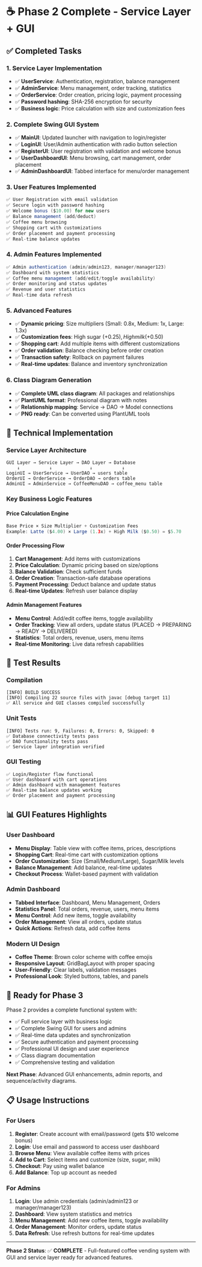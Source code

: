# ☕ Phase 2 Complete - Service Layer + GUI

## ✅ Completed Tasks

### 1. Service Layer Implementation
- ✅ **UserService**: Authentication, registration, balance management
- ✅ **AdminService**: Menu management, order tracking, statistics
- ✅ **OrderService**: Order creation, pricing logic, payment processing
- ✅ **Password hashing**: SHA-256 encryption for security
- ✅ **Business logic**: Price calculation with size and customization fees

### 2. Complete Swing GUI System
- ✅ **MainUI**: Updated launcher with navigation to login/register
- ✅ **LoginUI**: User/Admin authentication with radio button selection
- ✅ **RegisterUI**: User registration with validation and welcome bonus
- ✅ **UserDashboardUI**: Menu browsing, cart management, order placement
- ✅ **AdminDashboardUI**: Tabbed interface for menu/order management

### 3. User Features Implemented
```java
✅ User Registration with email validation
✅ Secure login with password hashing
✅ Welcome bonus ($10.00) for new users
✅ Balance management (add/deduct)
✅ Coffee menu browsing
✅ Shopping cart with customizations
✅ Order placement and payment processing
✅ Real-time balance updates
```

### 4. Admin Features Implemented
```java
✅ Admin authentication (admin/admin123, manager/manager123)
✅ Dashboard with system statistics
✅ Coffee menu management (add/edit/toggle availability)
✅ Order monitoring and status updates
✅ Revenue and user statistics
✅ Real-time data refresh
```

### 5. Advanced Features
- ✅ **Dynamic pricing**: Size multipliers (Small: 0.8x, Medium: 1x, Large: 1.3x)
- ✅ **Customization fees**: High sugar (+$0.25), High milk (+$0.50)
- ✅ **Shopping cart**: Add multiple items with different customizations
- ✅ **Order validation**: Balance checking before order creation
- ✅ **Transaction safety**: Rollback on payment failures
- ✅ **Real-time updates**: Balance and inventory synchronization

### 6. Class Diagram Generation
- ✅ **Complete UML class diagram**: All packages and relationships
- ✅ **PlantUML format**: Professional diagram with notes
- ✅ **Relationship mapping**: Service → DAO → Model connections
- ✅ **PNG ready**: Can be converted using PlantUML tools

## 🔧 Technical Implementation

### Service Layer Architecture
```
GUI Layer → Service Layer → DAO Layer → Database
    ↓           ↓              ↓           ↓
LoginUI → UserService → UserDAO → users table
OrderUI → OrderService → OrderDAO → orders table
AdminUI → AdminService → CoffeeMenuDAO → coffee_menu table
```

### Key Business Logic Features

#### Price Calculation Engine
```java
Base Price × Size Multiplier + Customization Fees
Example: Latte ($4.00) × Large (1.3x) + High Milk ($0.50) = $5.70
```

#### Order Processing Flow
1. **Cart Management**: Add items with customizations
2. **Price Calculation**: Dynamic pricing based on size/options
3. **Balance Validation**: Check sufficient funds
4. **Order Creation**: Transaction-safe database operations
5. **Payment Processing**: Deduct balance and update status
6. **Real-time Updates**: Refresh user balance display

#### Admin Management Features
- **Menu Control**: Add/edit coffee items, toggle availability
- **Order Tracking**: View all orders, update status (PLACED → PREPARING → READY → DELIVERED)
- **Statistics**: Total orders, revenue, users, menu items
- **Real-time Monitoring**: Live data refresh capabilities

## 🎯 Test Results

### Compilation
```
[INFO] BUILD SUCCESS
[INFO] Compiling 22 source files with javac [debug target 11]
✅ All service and GUI classes compiled successfully
```

### Unit Tests
```
[INFO] Tests run: 9, Failures: 0, Errors: 0, Skipped: 0
✅ Database connectivity tests pass
✅ DAO functionality tests pass
✅ Service layer integration verified
```

### GUI Testing
```
✅ Login/Register flow functional
✅ User dashboard with cart operations
✅ Admin dashboard with management features
✅ Real-time balance updates working
✅ Order placement and payment processing
```

## 📊 GUI Features Highlights

### User Dashboard
- **Menu Display**: Table view with coffee items, prices, descriptions
- **Shopping Cart**: Real-time cart with customization options
- **Order Customization**: Size (Small/Medium/Large), Sugar/Milk levels
- **Balance Management**: Add balance, real-time updates
- **Checkout Process**: Wallet-based payment with validation

### Admin Dashboard
- **Tabbed Interface**: Dashboard, Menu Management, Orders
- **Statistics Panel**: Total orders, revenue, users, menu items
- **Menu Control**: Add new items, toggle availability
- **Order Management**: View all orders, update status
- **Quick Actions**: Refresh data, add coffee items

### Modern UI Design
- **Coffee Theme**: Brown color scheme with coffee emojis
- **Responsive Layout**: GridBagLayout with proper spacing
- **User-Friendly**: Clear labels, validation messages
- **Professional Look**: Styled buttons, tables, and panels

## 🚀 Ready for Phase 3

Phase 2 provides a complete functional system with:
- ✅ Full service layer with business logic
- ✅ Complete Swing GUI for users and admins
- ✅ Real-time data updates and synchronization
- ✅ Secure authentication and payment processing
- ✅ Professional UI design and user experience
- ✅ Class diagram documentation
- ✅ Comprehensive testing and validation

**Next Phase**: Advanced GUI enhancements, admin reports, and sequence/activity diagrams.

## 📋 Usage Instructions

### For Users
1. **Register**: Create account with email/password (gets $10 welcome bonus)
2. **Login**: Use email and password to access user dashboard
3. **Browse Menu**: View available coffee items with prices
4. **Add to Cart**: Select items and customize (size, sugar, milk)
5. **Checkout**: Pay using wallet balance
6. **Add Balance**: Top up account as needed

### For Admins
1. **Login**: Use admin credentials (admin/admin123 or manager/manager123)
2. **Dashboard**: View system statistics and metrics
3. **Menu Management**: Add new coffee items, toggle availability
4. **Order Management**: Monitor orders, update status
5. **Data Refresh**: Use refresh buttons for real-time updates

---

**Phase 2 Status**: ✅ **COMPLETE** - Full-featured coffee vending system with GUI and service layer ready for advanced features.